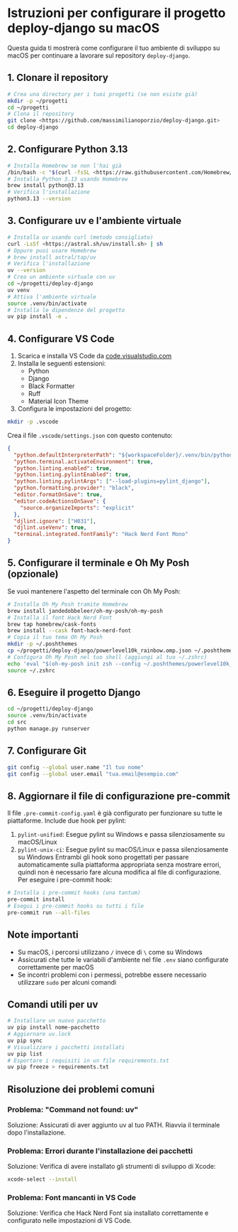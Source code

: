 # Istruzioni per configurare il progetto deploy-django su macOS

Questa guida ti mostrerà come configurare il tuo ambiente di sviluppo su macOS per continuare a lavorare sul repository `deploy-django`.

## 1. Clonare il repository

```bash
# Crea una directory per i tuoi progetti (se non esiste già)
mkdir -p ~/progetti
cd ~/progetti
# Clona il repository
git clone <https://github.com/massimilianoporzio/deploy-django.git>
cd deploy-django
```

## 2. Configurare Python 3.13

```bash
# Installa Homebrew se non l'hai già
/bin/bash -c "$(curl -fsSL <https://raw.githubusercontent.com/Homebrew/install/HEAD/install.s>h)"
# Installa Python 3.13 usando Homebrew
brew install python@3.13
# Verifica l'installazione
python3.13 --version
```

## 3. Configurare uv e l'ambiente virtuale

```bash
# Installa uv usando curl (metodo consigliato)
curl -LsSf <https://astral.sh/uv/install.sh> | sh
# Oppure puoi usare Homebrew
# brew install astral/tap/uv
# Verifica l'installazione
uv --version
# Crea un ambiente virtuale con uv
cd ~/progetti/deploy-django
uv venv
# Attiva l'ambiente virtuale
source .venv/bin/activate
# Installa le dipendenze del progetto
uv pip install -e .
```

## 4. Configurare VS Code

1. Scarica e installa VS Code da [code.visualstudio.com](https://code.visualstudio.com/)
2. Installa le seguenti estensioni:
   - Python
   - Django
   - Black Formatter
   - Ruff
   - Material Icon Theme
3. Configura le impostazioni del progetto:

```bash
mkdir -p .vscode
```

Crea il file `.vscode/settings.json` con questo contenuto:

```json
{
  "python.defaultInterpreterPath": "${workspaceFolder}/.venv/bin/python",
  "python.terminal.activateEnvironment": true,
  "python.linting.enabled": true,
  "python.linting.pylintEnabled": true,
  "python.linting.pylintArgs": ["--load-plugins=pylint_django"],
  "python.formatting.provider": "black",
  "editor.formatOnSave": true,
  "editor.codeActionsOnSave": {
    "source.organizeImports": "explicit"
  },
  "djlint.ignore": ["H031"],
  "djlint.useVenv": true,
  "terminal.integrated.fontFamily": "Hack Nerd Font Mono"
}
```

## 5. Configurare il terminale e Oh My Posh (opzionale)

Se vuoi mantenere l'aspetto del terminale con Oh My Posh:

```bash
# Installa Oh My Posh tramite Homebrew
brew install jandedobbeleer/oh-my-posh/oh-my-posh
# Installa il font Hack Nerd Font
brew tap homebrew/cask-fonts
brew install --cask font-hack-nerd-font
# Copia il tuo tema Oh My Posh
mkdir -p ~/.poshthemes
cp ~/progetti/deploy-django/powerlevel10k_rainbow.omp.json ~/.poshthemes/
# Configura Oh My Posh nel tuo shell (aggiungi al tuo ~/.zshrc)
echo 'eval "$(oh-my-posh init zsh --config ~/.poshthemes/powerlevel10k_rainbow.omp.json)"' >> ~/.zshrc
source ~/.zshrc
```

## 6. Eseguire il progetto Django

```bash
cd ~/progetti/deploy-django
source .venv/bin/activate
cd src
python manage.py runserver
```

## 7. Configurare Git

```bash
git config --global user.name "Il tuo nome"
git config --global user.email "tua.email@esempio.com"
```

## 8. Aggiornare il file di configurazione pre-commit

Il file `.pre-commit-config.yaml` è già configurato per funzionare su tutte le piattaforme. Include due hook per pylint:

1. `pylint-unified`: Esegue pylint su Windows e passa silenziosamente su macOS/Linux
2. `pylint-unix-ci`: Esegue pylint su macOS/Linux e passa silenziosamente su Windows
   Entrambi gli hook sono progettati per passare automaticamente sulla piattaforma appropriata senza mostrare errori, quindi non è necessario fare alcuna modifica al file di configurazione.
   Per eseguire i pre-commit hook:

```bash
# Installa i pre-commit hooks (una tantum)
pre-commit install
# Esegui i pre-commit hooks su tutti i file
pre-commit run --all-files
```

## Note importanti

- Su macOS, i percorsi utilizzano `/` invece di `\` come su Windows
- Assicurati che tutte le variabili d'ambiente nel file `.env` siano configurate correttamente per macOS
- Se incontri problemi con i permessi, potrebbe essere necessario utilizzare `sudo` per alcuni comandi

## Comandi utili per uv

```bash
# Installare un nuovo pacchetto
uv pip install nome-pacchetto
# Aggiornare uv.lock
uv pip sync
# Visualizzare i pacchetti installati
uv pip list
# Esportare i requisiti in un file requirements.txt
uv pip freeze > requirements.txt
```

## Risoluzione dei problemi comuni

### Problema: "Command not found: uv"

Soluzione: Assicurati di aver aggiunto uv al tuo PATH. Riavvia il terminale dopo l'installazione.

### Problema: Errori durante l'installazione dei pacchetti

Soluzione: Verifica di avere installato gli strumenti di sviluppo di Xcode:

```bash
xcode-select --install
```

### Problema: Font mancanti in VS Code

Soluzione: Verifica che Hack Nerd Font sia installato correttamente e configurato nelle impostazioni di VS Code.

